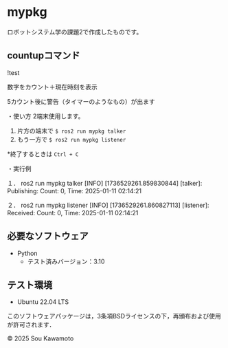 # mypkg
ロボットシステム学の課題2で作成したものです。

## countupコマンド
!test

数字をカウント＋現在時刻を表示


5カウント後に警告（タイマーのようなもの）が出ます

・使い方
2端末使用します。
1. 片方の端末で `$ ros2 run mypkg talker`
2. もう一方で `$ ros2 run mypkg listener`

*終了するときは `Ctrl + C`


・実行例

１． ros2 run mypkg talker
[INFO] [1736529261.859830844] [talker]: Publishing: Count: 0, Time: 2025-01-11 02:14:21

２． ros2 run mypkg listener
[INFO] [1736529261.860827113] [listener]: Received: Count: 0, Time: 2025-01-11 02:14:21

## 必要なソフトウェア
- Python
  - テスト済みバージョン：3.10

## テスト環境
- Ubuntu 22.04 LTS










このソフトウェアパッケージは，3条項BSDライセンスの下，再頒布および使用が許可されます．

© 2025 Sou Kawamoto
